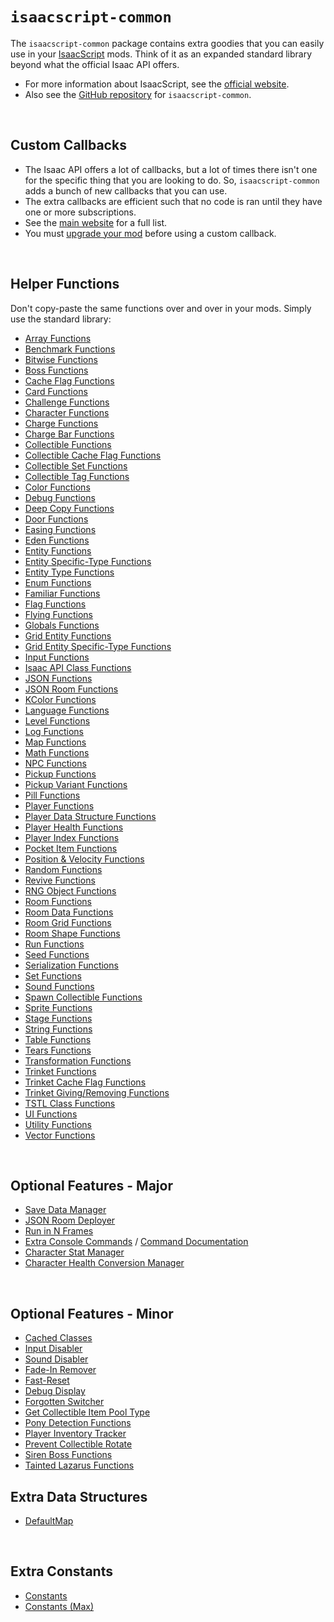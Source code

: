 # `isaacscript-common`

The `isaacscript-common` package contains extra goodies that you can easily use in your [IsaacScript](https://isaacscript.github.io/) mods. Think of it as an expanded standard library beyond what the official Isaac API offers.

- For more information about IsaacScript, see the [official website](https://isaacscript.github.io/).
- Also see the [GitHub repository](https://github.com/IsaacScript/isaacscript-common) for `isaacscript-common`.

<br />

## Custom Callbacks

- The Isaac API offers a lot of callbacks, but a lot of times there isn't one for the specific thing that you are looking to do. So, `isaacscript-common` adds a bunch of new callbacks that you can use.
- The extra callbacks are efficient such that no code is ran until they have one or more subscriptions.
- See the [main website](https://isaacscript.github.io/docs/function-signatures-custom) for a full list.
- You must [upgrade your mod](modules/upgradeMod.md) before using a custom callback.

<br />

## Helper Functions

Don't copy-paste the same functions over and over in your mods. Simply use the standard library:

- [Array Functions](modules/functions_array.md)
- [Benchmark Functions](modules/functions_benchmark.md)
- [Bitwise Functions](modules/functions_bitwise.md)
- [Boss Functions](modules/functions_boss.md)
- [Cache Flag Functions](modules/functions_cacheFlag.md)
- [Card Functions](modules/functions_cards.md)
- [Challenge Functions](modules/functions_challenges.md)
- [Character Functions](modules/functions_character.md)
- [Charge Functions](modules/functions_charge.md)
- [Charge Bar Functions](modules/functions_chargeBar.md)
- [Collectible Functions](modules/functions_collectibles.md)
- [Collectible Cache Flag Functions](modules/functions_collectibleCacheFlag.md)
- [Collectible Set Functions](modules/functions_collectibleSet.md)
- [Collectible Tag Functions](modules/functions_collectibleTag.md)
- [Color Functions](modules/functions_color.md)
- [Debug Functions](modules/functions_debug.md)
- [Deep Copy Functions](modules/functions_deepCopy.md)
- [Door Functions](modules/functions_doors.md)
- [Easing Functions](modules/functions_easing.md)
- [Eden Functions](modules/functions_eden.md)
- [Entity Functions](modules/functions_entity.md)
- [Entity Specific-Type Functions](modules/functions_entitySpecific.md)
- [Entity Type Functions](modules/functions_entityTypes.md)
- [Enum Functions](modules/functions_enums.md)
- [Familiar Functions](modules/functions_familiars.md)
- [Flag Functions](modules/functions_flag.md)
- [Flying Functions](modules/functions_flying.md)
- [Globals Functions](modules/functions_globals.md)
- [Grid Entity Functions](modules/functions_gridEntity.md)
- [Grid Entity Specific-Type Functions](modules/functions_gridEntitySpecific.md)
- [Input Functions](modules/functions_input.md)
- [Isaac API Class Functions](modules/functions_isaacAPIClass.md)
- [JSON Functions](modules/functions_jsonHelpers.md)
- [JSON Room Functions](modules/functions_jsonRoom.md)
- [KColor Functions](modules/functions_kColor.md)
- [Language Functions](modules/functions_language.md)
- [Level Functions](modules/functions_level.md)
- [Log Functions](modules/functions_log.md)
- [Map Functions](modules/functions_map.md)
- [Math Functions](modules/functions_math.md)
- [NPC Functions](modules/functions_npc.md)
- [Pickup Functions](modules/functions_pickups.md)
- [Pickup Variant Functions](modules/functions_pickupVariants.md)
- [Pill Functions](modules/functions_pills.md)
- [Player Functions](modules/functions_player.md)
- [Player Data Structure Functions](modules/functions_playerDataStructures.md)
- [Player Health Functions](modules/functions_playerHealth.md)
- [Player Index Functions](modules/functions_playerIndex.md)
- [Pocket Item Functions](modules/functions_pocketItems.md)
- [Position & Velocity Functions](modules/functions_positionVelocity.md)
- [Random Functions](modules/functions_random.md)
- [Revive Functions](modules/functions_revive.md)
- [RNG Object Functions](modules/functions_rng.md)
- [Room Functions](modules/functions_rooms.md)
- [Room Data Functions](modules/functions_roomData.md)
- [Room Grid Functions](modules/functions_roomData.md)
- [Room Shape Functions](modules/functions_roomShape.md)
- [Run Functions](modules/functions_run.md)
- [Seed Functions](modules/functions_seeds.md)
- [Serialization Functions](modules/functions_serialization.md)
- [Set Functions](modules/functions_set.md)
- [Sound Functions](modules/functions_sound.md)
- [Spawn Collectible Functions](modules/functions_spawnCollectible.md)
- [Sprite Functions](modules/functions_sprite.md)
- [Stage Functions](modules/functions_stage.md)
- [String Functions](modules/functions_string.md)
- [Table Functions](modules/functions_table.md)
- [Tears Functions](modules/functions_tears.md)
- [Transformation Functions](modules/functions_transformations.md)
- [Trinket Functions](modules/functions_trinkets.md)
- [Trinket Cache Flag Functions](modules/functions_trinketCacheFlag.md)
- [Trinket Giving/Removing Functions](modules/functions_trinketGive.md)
- [TSTL Class Functions](modules/functions_tstlClass.md)
- [UI Functions](modules/functions_ui.md)
- [Utility Functions](modules/functions_utils.md)
- [Vector Functions](modules/functions_vector.md)

<br />

## Optional Features - Major

- [Save Data Manager](modules/features_saveDataManager_exports.md)
- [JSON Room Deployer](modules/features_deployJSONRoom.md)
- [Run in N Frames](modules/features_runInNFrames.md)
- [Extra Console Commands](modules/features_extraConsoleCommands_init.md) / [Command Documentation](modules/features_extraConsoleCommands_commands.md)
- [Character Stat Manager](modules/features_characterStats.md)
- [Character Health Conversion Manager](modules/features_characterHealthConversion.md)

<br />

## Optional Features - Minor

- [Cached Classes](modules/cachedClasses.md)
- [Input Disabler](modules/features_disableInputs.md)
- [Sound Disabler](modules/features_disableSound.md)
- [Fade-In Remover](modules/features_fadeInRemover.md)
- [Fast-Reset](modules/features_fastReset.md)
- [Debug Display](modules/features_debugDisplay_debugDisplay.md)
- [Forgotten Switcher](modules/features_forgottenSwitch.md)
- [Get Collectible Item Pool Type](modules/features_getCollectibleItemPoolType.md)
- [Pony Detection Functions](modules/features_isPonyActive.md)
- [Player Inventory Tracker](modules/features_playerInventory.md)
- [Prevent Collectible Rotate](modules/features_preventCollectibleRotate.md)
- [Siren Boss Functions](modules/features_sirenHelpers.md)
- [Tainted Lazarus Functions](modules/features_taintedLazarusPlayers.md)

## Extra Data Structures

- [DefaultMap](classes/classes_DefaultMap.DefaultMap.md)

<br />

## Extra Constants

- [Constants](modules/constants.md)
- [Constants (Max)](modules/constantsMax.md)

<br />
